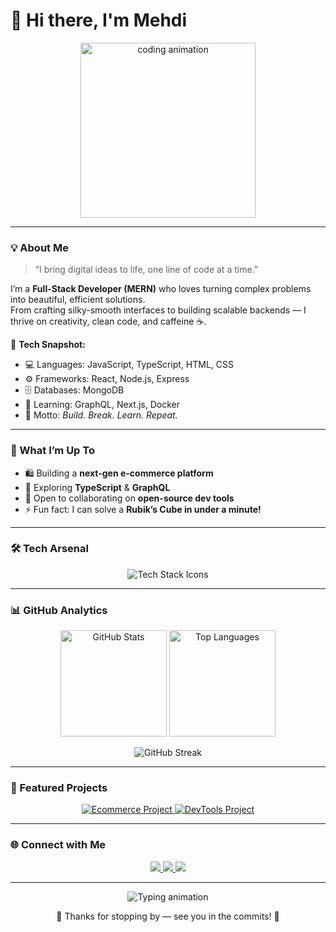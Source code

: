 # 👋 Hi there, I'm Mehdi  

<p align="center">
  <img src="https://media2.giphy.com/media/v1.Y2lkPTc5MGI3NjExNjhmZzA5a3E5cTlnMm9hczA1NjZpNjh6cGZ6MHFycTZ3ZTVuZnkwcCZlcD12MV9pbnRlcm5hbF9naWZfYnlfaWQmY3Q9Zw/qgQUggAC3Pfv687qPC/giphy.gif" width="280" alt="coding animation" />
</p>

---

### 💡 About Me  

> “I bring digital ideas to life, one line of code at a time.”

I’m a **Full-Stack Developer (MERN)** who loves turning complex problems into beautiful, efficient solutions.  
From crafting silky-smooth interfaces to building scalable backends — I thrive on creativity, clean code, and caffeine ☕.

🧠 **Tech Snapshot:**  
- 💻 Languages: JavaScript, TypeScript, HTML, CSS  
- ⚙️ Frameworks: React, Node.js, Express  
- 🗄️ Databases: MongoDB  
- 🧩 Learning: GraphQL, Next.js, Docker  
- 🧠 Motto: *Build. Break. Learn. Repeat.*

---

### 🚀 What I’m Up To  

- 🛍 Building a **next-gen e-commerce platform**  
- 🌱 Exploring **TypeScript** & **GraphQL**  
- 👯 Open to collaborating on **open-source dev tools**  
- ⚡ Fun fact: I can solve a **Rubik’s Cube in under a minute!**

---

### 🛠️ Tech Arsenal  

<p align="center">
  <img src="https://skillicons.dev/icons?i=javascript,typescript,react,nextjs,nodejs,express,mongodb,graphql,html,css,tailwind,git,vscode,figma&theme=dark&perline=7" alt="Tech Stack Icons" />
</p>

---

### 📊 GitHub Analytics  

<p align="center">
  <img src="https://github-readme-stats.vercel.app/api?username=MedGit1000&show_icons=true&theme=tokyonight&hide_border=true&count_private=true" height="170" alt="GitHub Stats" />
  <img src="https://github-readme-stats.vercel.app/api/top-langs/?username=MedGit1000&layout=compact&theme=tokyonight&hide_border=true&langs_count=6" height="170" alt="Top Languages" />
</p>

<p align="center">
  <img src="https://github-readme-streak-stats.herokuapp.com/?user=MedGit1000&theme=tokyonight&hide_border=true" alt="GitHub Streak" />
</p>

---

### 🧩 Featured Projects  

<p align="center">
  <a href="https://github.com/MedGit1000/Ecommerce-App" target="_blank">
    <img src="https://img.shields.io/badge/Ecommerce%20Platform-%2312100E.svg?&style=for-the-badge&logo=github&logoColor=white" alt="Ecommerce Project" />
  </a>
  <a href="https://github.com/MedGit1000/DevTools-Library" target="_blank">
    <img src="https://img.shields.io/badge/DevTools%20Library-%230A66C2.svg?&style=for-the-badge&logo=codepen&logoColor=white" alt="DevTools Project" />
  </a>
</p>

---

### 🌐 Connect with Me  

<p align="center">
  <a href="https://github.com/MedGit1000" target="_blank">
    <img src="https://img.shields.io/badge/GitHub-181717?style=for-the-badge&logo=github&logoColor=white" />
  </a>
  <a href="https://www.linkedin.com/in/rezqi-mehdi/" target="_blank">
    <img src="https://img.shields.io/badge/LinkedIn-0A66C2?style=for-the-badge&logo=linkedin&logoColor=white" />
  </a>
  <a href="mailto:adamrezqi555@gmail.com">
    <img src="https://img.shields.io/badge/Email-D14836?style=for-the-badge&logo=gmail&logoColor=white" />
  </a>
</p>

---

<p align="center">
  <img
    src="https://readme-typing-svg.demolab.com?font=Fira+Code&duration=2500&pause=1200&color=7DF9FF&center=true&vCenter=true&width=600&lines=Turning+ideas+into+code+✨;Design.+Build.+Repeat.+💻;Clean+code.+Big+dreams.+🚀"
    alt="Typing animation"
  />
</p>


<p align="center">💫 Thanks for stopping by — see you in the commits! 💫</p>
